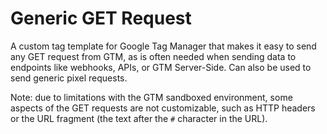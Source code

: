 # Generic GET Request

A custom tag template for Google Tag Manager that makes it easy to send any GET request from GTM, as is often needed when sending data to endpoints like webhooks, APIs, or GTM Server-Side. Can also be used to send generic pixel requests.

Note: due to limitations with the GTM sandboxed environment, some aspects of the GET requests are not customizable, such as HTTP headers or the URL fragment (the text after the `#` character in the URL).